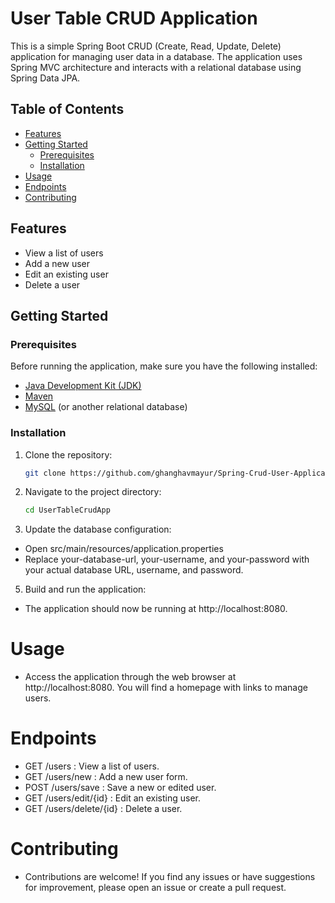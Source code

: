 # User Table CRUD Application  

This is a simple Spring Boot CRUD (Create, Read, Update, Delete) application for managing user data in a database. The application uses Spring MVC architecture and interacts with a relational database using Spring Data JPA.

## Table of Contents

- [Features](#features)
- [Getting Started](#getting-started)
  - [Prerequisites](#prerequisites)
  - [Installation](#installation)
- [Usage](#usage)
- [Endpoints](#endpoints)
- [Contributing](#contributing)


## Features

- View a list of users
- Add a new user
- Edit an existing user
- Delete a user

## Getting Started

### Prerequisites

Before running the application, make sure you have the following installed:

- [Java Development Kit (JDK)](https://www.oracle.com/java/technologies/javase-downloads.html)
- [Maven](https://maven.apache.org/download.cgi)
- [MySQL](https://dev.mysql.com/downloads/) (or another relational database)

### Installation

1. Clone the repository:

    ```bash
   git clone https://github.com/ghanghavmayur/Spring-Crud-User-Application.git

3. Navigate to the project directory:
 
    ```bash
    cd UserTableCrudApp
   
4. Update the database configuration:
- Open src/main/resources/application.properties
- Replace your-database-url, your-username, and your-password with your actual database URL, username, and password.

5. Build and run the application:
- The application should now be running at  http://localhost:8080.

# Usage
- Access the application through the web browser at http://localhost:8080. You will find a homepage with links to manage users.

# Endpoints
- GET   /users :  View a list of users.
- GET   /users/new :  Add a new user form.
- POST   /users/save :  Save a new or edited user.
- GET   /users/edit/{id} :  Edit an existing user.
- GET   /users/delete/{id} :  Delete a user.

# Contributing
- Contributions are welcome! If you find any issues or have suggestions for improvement, please open an issue or create a pull request.
